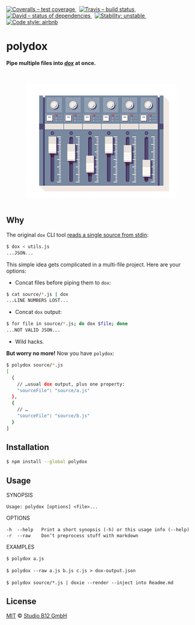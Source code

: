 [![Coveralls – test coverage
](https://img.shields.io/coveralls/studio-b12/polydox.svg?style=flat-square)
](https://coveralls.io/r/studio-b12/polydox)
 [![Travis – build status
](https://img.shields.io/travis/studio-b12/polydox/master.svg?style=flat-square)
](https://travis-ci.org/studio-b12/polydox)
 [![David – status of dependencies
](https://img.shields.io/david/studio-b12/polydox.svg?style=flat-square)
](https://david-dm.org/studio-b12/polydox)
 [![Stability: unstable
](https://img.shields.io/badge/stability-unstable-yellowgreen.svg?style=flat-square)
](https://github.com/studio-b12/polydox/milestones/1.0)
 [![Code style: airbnb
](https://img.shields.io/badge/code%20style-airbnb-blue.svg?style=flat-square)
](https://github.com/airbnb/javascript)




polydox
===

**Pipe multiple files into *[dox][]* at once.**

[dox]:  http://npm.im/dox




<p align="center"><a
  title="Graphic by the great Justin Mezzell"
  href="http://justinmezzell.tumblr.com/post/64773265522"
  >
  <br/>
  <br/>
  <img
    src="Readme/Soundboard.gif"
    width="400"
    height="300"
  />
  <br/>
  <br/>
</a></p>




Why
---

The original `dox` CLI tool [reads a single source from stdin][]:

```sh
$ dox < utils.js
...JSON...
```

This simple idea gets complicated in a multi-file project. Here are your options:

* Concat files before piping them to `dox`:

```sh
$ cat source/*.js | dox
...LINE NUMBERS LOST...
```

* Concat `dox` output:

```sh
$ for file in source/*.js; do dox $file; done
...NOT VALID JSON...
```

* Wild hacks.

**But worry no more!** Now you have `polydox`:

```sh
$ polydox source/*.js
[
  {
    // …usual dox output, plus one property:
    "sourceFile": "source/a.js"
  },
  {
    // …
    "sourceFile": "source/b.js"
  }
]
```

[reads a single source from stdin]:  https://github.com/tj/dox/tree/934b22c#usage-examples




Installation
------------

```sh
$ npm install --global polydox
```




Usage
-----

<!-- @usage start -->
  SYNOPSIS

    Usage: polydox [options] <file>...


  OPTIONS

    -h  --help   Print a short synopsis (-h) or this usage info (--help)
    -r  --raw    Don’t preprocess stuff with markdown


  EXAMPLES

    $ polydox a.js

    $ polydox --raw a.js b.js c.js > dox-output.json

    $ polydox source/*.js | doxie --render --inject into Readme.md
<!-- @usage end -->




License
-------

[MIT][] © [Studio B12 GmbH][]

[MIT]:              ./License.md
[Studio B12 GmbH]:  http://studio-b12.de
